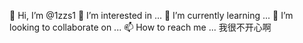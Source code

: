👋 Hi, I’m @1zzs1
👀 I’m interested in ...
🌱 I’m currently learning ...
💞️ I’m looking to collaborate on ...
📫 How to reach me ...
我很不开心啊
